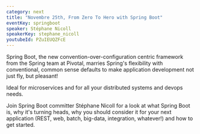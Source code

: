```yaml
---
category: next
title: "Novembre 25th, From Zero To Hero with Spring Boot"
eventKey: springboot
speaker: Stéphane Nicoll
speakerKey: stephane_nicoll
youtubeId: PZuIEUQZFcE
---
```


Spring Boot, the new convention-over-configuration centric framework from the Spring team at Pivotal, marries Spring's flexibility with conventional, common sense defaults to make application development not just fly, but pleasant! 

Ideal for microservices and for all your distributed systems and devops needs. 

Join Spring Boot committer Stéphane Nicoll for a look at what Spring Boot is, why it's turning heads, why you should consider it for your next application (REST, web, batch, big-data, integration, whatever!) and how to get started.